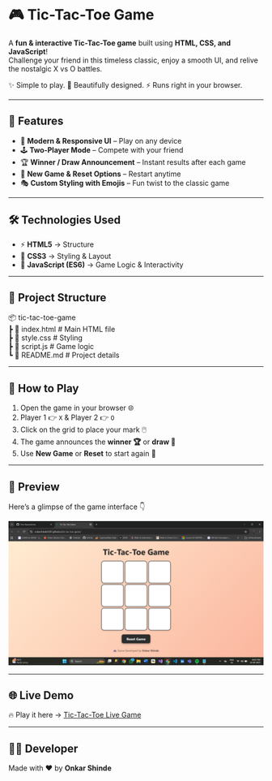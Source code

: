 # 🎮 Tic-Tac-Toe Game  

A **fun & interactive Tic-Tac-Toe game** built using **HTML, CSS, and JavaScript**!  
Challenge your friend in this timeless classic, enjoy a smooth UI, and relive the nostalgic X vs O battles.  

✨ Simple to play. 🎨 Beautifully designed. ⚡ Runs right in your browser.  

---

## 🚀 Features  
- 🎨 **Modern & Responsive UI** – Play on any device  
- 🕹️ **Two-Player Mode** – Compete with your friend  
- 🏆 **Winner / Draw Announcement** – Instant results after each game  
- 🔄 **New Game & Reset Options** – Restart anytime  
- 🎭 **Custom Styling with Emojis** – Fun twist to the classic game  

---

## 🛠️ Technologies Used  
- ⚡ **HTML5** → Structure  
- 🎨 **CSS3** → Styling & Layout  
- 🧠 **JavaScript (ES6)** → Game Logic & Interactivity  

---

## 📂 Project Structure  
📦 tic-tac-toe-game  
┣ 📜 index.html # Main HTML file  
┣ 📜 style.css # Styling  
┣ 📜 script.js # Game logic  
┗ 📜 README.md # Project details  

---

## 🎯 How to Play  
1. Open the game in your browser 🌐  
2. Player 1 👉 `X` & Player 2 👉 `O`  
3. Click on the grid to place your mark 🖱️  
4. The game announces the **winner 🏆** or **draw 🤝**  
5. Use **New Game** or **Reset** to start again 🔄  

---

## 📸 Preview  
Here’s a glimpse of the game interface 👇  

![GamePage](GamePage.png)  

---

## 🌐 Live Demo  
🔥 Play it here → [Tic-Tac-Toe Live Game](https://onkarshinde2307.github.io/tic-tac-toe-game/)  

---

## 👨‍💻 Developer  
Made with ❤️ by **Onkar Shinde**  
